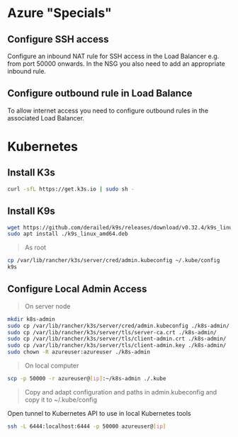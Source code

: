 # Azure "Specials"
## Configure SSH access
Configure an inbound NAT rule for SSH access in the Load Balancer e.g. from port 50000 onwards. In the NSG you also need to add an appropriate inbound rule.

## Configure outbound rule in Load Balance
To allow internet access you need to configure outbound rules in the associated Load Balancer.

# Kubernetes
## Install K3s
```bash
curl -sfL https://get.k3s.io | sudo sh - 
```

## Install K9s
```bash
wget https://github.com/derailed/k9s/releases/download/v0.32.4/k9s_linux_amd64.deb
sudo apt install ./k9s_linux_amd64.deb
```

> As root
```bash
cp /var/lib/rancher/k3s/server/cred/admin.kubeconfig ~/.kube/config
k9s
```

## Configure Local Admin Access
> On server node
```bash
mkdir k8s-admin
sudo cp /var/lib/rancher/k3s/server/cred/admin.kubeconfig ./k8s-admin/
sudo cp /var/lib/rancher/k3s/server/tls/server-ca.crt ./k8s-admin/
sudo cp /var/lib/rancher/k3s/server/tls/client-admin.crt ./k8s-admin/
sudo cp /var/lib/rancher/k3s/server/tls/client-admin.key ./k8s-admin/
sudo chown -R azureuser:azureuser ./k8s-admin
```

> On local computer
```bash
scp -p 50000 -r azureuser@[ip]:~/k8s-admin ./.kube
```

> Copy and adapt configuration and paths in admin.kubeconfig and copy it to ~/.kube/config

Open tunnel to Kubernetes API to use in local Kubernetes tools
```bash
ssh -L 6444:localhost:6444 -p 50000 azureuser@[ip]
```
